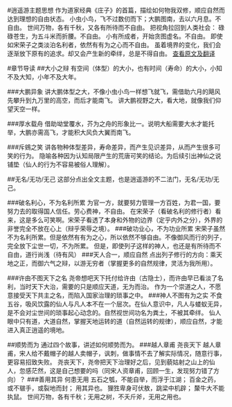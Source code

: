 #逍遥游主题思想
作为道家经典《庄子》的首篇，描绘如何物我双修，顺应自然而达到理想的自由状态。
小虫小鸟，飞不过数仞而下；大鹏图南，去以六月息。不自由。
世间万物，各有千秋，又各有所待而不自由。
把视角拉回到人类社会：
碌碌苍生，为五斗米而折腰。不自由。
小有所成者，开始贪图虚名。不自由。
即使如宋荣子之类淡泊名利者，依然有有为之心而不自由。
虽着境界的变化，我们会逐渐放下原有的追求。却又会产生新的牵绊，总是不得自由。
[查看原文及翻译](text.html)

#章节导读
##大小之辩
有空间（体型）的大小，也有时间（寿命）的大小，小知不及大知，小年不及大年。

###大鹏异象
讲大鹏体型之大，不像小虫小鸟一样想飞就飞，需借助六月的飓风先攀升到九万里的高空，而后才能南飞。
讲大鹏视野之大，看大地，就像我们仰望天空一样。

###厚水载舟
借助坳堂覆水，芥为之舟的形象比一。说明大船需要大水才能托举，大鹏亦需高飞，才能积大风负大翼而南飞。

###斥鴳之笑
讲各物种体型差异，寿命差异，而产生见识差异，从而产生很多可笑的行为。
隐喻各种因为认知局限产生的荒唐可笑的结论。为后续引出神仙之说铺垫（仙人的行为不容易被俗人理解）。


##无名/无功/无己
这部分点出全文主题，也是逍遥游的不二法门，无名/无功/无己。

###破名利心，不为名利所累
为官一方，就要努力管理一方百姓，为君一国，要努力去的取得国人信任。劳心费神，不自由。
在宋荣子（看破名利的修行者）看来，这是多么可笑啊。宋荣子看透了本身和外物的边界（定乎内外之分），外界的非誉完全不放在心上（辩乎荣辱之境）。
###破功业心，不为功业所累
宋荣子虽然不为名利所累。但是依然有有为之心，所以依然不够自由。不像御风而行的列子，完全放下尘世一切，不为所累。
但是，即使列子这样的神人，也还是有所待而不自由，道行尚浅（待有风）
###天人合一，顺应自然
点出列子修行的方向：乘天地之正，而御六气之辩，以游无穷者（掌握更多的自然规律，灵活为我所用）。

###许由不图天下之名
尧帝想吧天下托付给许由（古隐士），而许由早已看淡了名利，当时天下大治，需要的只是顺应天道，无为而治。
作为一个崇道之人，不愿意接受天下共主之名，而陷入国家治理的琐事之中。
###神人不图有为之实
不食五谷，吸风饮露的仙人与凡人本不在一个层次。在仙人意识中，凡人与蝼蚁无异，是不会对尘世间的琐事起心动念的。自然视世间功名为粪土，不被其牵绊。
仙人眼中只有道，大道自然，掌握天地运转的道（自然运转的规律），顺应自然，才能进入真正逍遥的境地。

##顺势而为
通过四个故事，讲述如何顺势而为。
###越人章甫 尧丧天下
越人章甫，宋人给不戴帽子的越人卖帽子，讽刺，做事情不去了解实际情况，随意行事，更容易招致失败。
尧丧天下，尧帝把天下治理好之后，见到藐姑射之山上的仙人，忽感茫然，这是自己想要的吗（同宋人资章甫，回顾一生，发现努力错了方向）？
###善⽤其异 何患⽆⽤
五⽯之瓠，不能⾃举，而浮于江湖；
百⾦之药，或不皲⼿，或裂地⽽封； 用其异也。
狸狌卑身可伏敖，跳梁中机辟； 斄⽜大不能执⿏。
世间万物，各有千秋；无用之树，不夭⽄斧，无用之用也。

